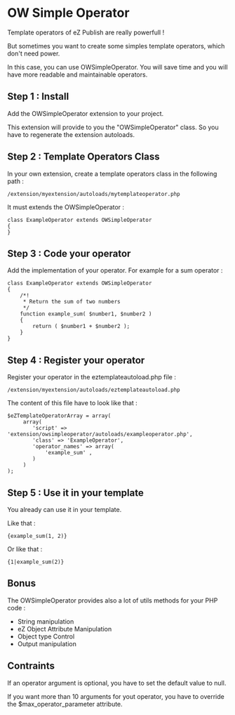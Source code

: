 OW Simple Operator
=====================

Template operators of eZ Publish are really powerfull ! 

But sometimes you want to create some simples template operators, which don't need power.

In this case, you can use OWSimpleOperator. You will save time and you will have more readable and maintainable operators.


Step 1 : Install
-------
Add the OWSimpleOperator extension to your project.

This extension will provide to you the "OWSimpleOperator" class.
So you have to regenerate the extension autoloads.


Step 2 : Template Operators Class 
-------
In your own extension, create a template operators class in the following path :

    /extension/myextension/autoloads/mytemplateoperator.php

It must extends the OWSimpleOperator :

    class ExampleOperator extends OWSimpleOperator
    {
    }


Step 3 : Code your operator
-------
Add the implementation of your operator.
For example for a sum operator :

    class ExampleOperator extends OWSimpleOperator
    {
        /*!
         * Return the sum of two numbers
         */
        function example_sum( $number1, $number2 )
        {
            return ( $number1 + $number2 );
        }
    }


Step 4 : Register your operator
-------
Register your operator in the eztemplateautoload.php file :

    /extension/myextension/autoloads/eztemplateautoload.php

The content of this file have to look like that :

    $eZTemplateOperatorArray = array(
         array(
            'script' => 'extension/owsimpleoperator/autoloads/exampleoperator.php',
            'class' => 'ExampleOperator',
            'operator_names' => array(
                'example_sum' ,
            )
         )
    );
    

Step 5 : Use it in your template
-------
You already can use it in your template.

Like that :

    {example_sum(1, 2)}
    
Or like that :

    {1|example_sum(2)}
    
    
Bonus
-------
The OWSimpleOperator provides also a lot of utils methods for your PHP code :
* String manipulation
* eZ Object Attribute Manipulation
* Object type Control
* Output manipulation 


Contraints
-------
If an operator argument is optional, you have to set the default value to null.

If you want more than 10 arguments for yout operator, you have to override the $max_operator_parameter attribute.